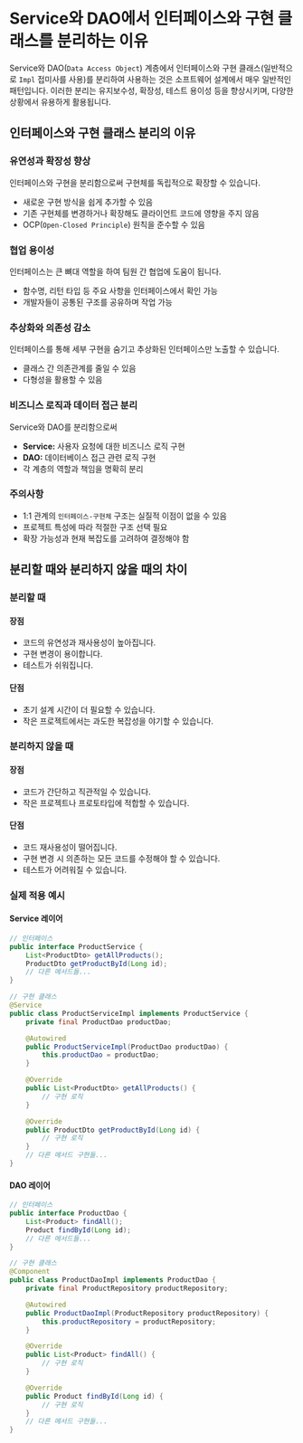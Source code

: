 # Service와 DAO에서 인터페이스와 구현 클래스를 분리하는 이유

Service와 DAO(`Data Access Object`) 계층에서 인터페이스와 구현 클래스(일반적으로 `Impl` 접미사를 사용)를 분리하여 사용하는 것은 소프트웨어 설계에서 매우 일반적인 패턴입니다.
이러한 분리는 유지보수성, 확장성, 테스트 용이성 등을 향상시키며, 다양한 상황에서 유용하게 활용됩니다.

## 인터페이스와 구현 클래스 분리의 이유

### 유연성과 확장성 향상

인터페이스와 구현을 분리함으로써 구현체를 독립적으로 확장할 수 있습니다.

- 새로운 구현 방식을 쉽게 추가할 수 있음
- 기존 구현체를 변경하거나 확장해도 클라이언트 코드에 영향을 주지 않음
- OCP(`Open-Closed Principle`) 원칙을 준수할 수 있음

### 협업 용이성

인터페이스는 큰 뼈대 역할을 하여 팀원 간 협업에 도움이 됩니다.

- 함수명, 리턴 타입 등 주요 사항을 인터페이스에서 확인 가능
- 개발자들이 공통된 구조를 공유하며 작업 가능

### 추상화와 의존성 감소

인터페이스를 통해 세부 구현을 숨기고 추상화된 인터페이스만 노출할 수 있습니다.

- 클래스 간 의존관계를 줄일 수 있음
- 다형성을 활용할 수 있음

### 비즈니스 로직과 데이터 접근 분리

Service와 DAO를 분리함으로써

- **Service:** 사용자 요청에 대한 비즈니스 로직 구현
- **DAO:** 데이터베이스 접근 관련 로직 구현
- 각 계층의 역할과 책임을 명확히 분리

### 주의사항

- 1:1 관계의 `인터페이스-구현체` 구조는 실질적 이점이 없을 수 있음
- 프로젝트 특성에 따라 적절한 구조 선택 필요
- 확장 가능성과 현재 복잡도를 고려하여 결정해야 함

## 분리할 때와 분리하지 않을 때의 차이

### 분리할 때

#### 장점

- 코드의 유연성과 재사용성이 높아집니다.
- 구현 변경이 용이합니다.
- 테스트가 쉬워집니다.

#### 단점

- 초기 설계 시간이 더 필요할 수 있습니다.
- 작은 프로젝트에서는 과도한 복잡성을 야기할 수 있습니다.

### 분리하지 않을 때

#### 장점

- 코드가 간단하고 직관적일 수 있습니다.
- 작은 프로젝트나 프로토타입에 적합할 수 있습니다.

#### 단점

- 코드 재사용성이 떨어집니다.
- 구현 변경 시 의존하는 모든 코드를 수정해야 할 수 있습니다.
- 테스트가 어려워질 수 있습니다.

### 실제 적용 예시

#### Service 레이어

```java
// 인터페이스
public interface ProductService {
    List<ProductDto> getAllProducts();
    ProductDto getProductById(Long id);
    // 다른 메서드들...
}

// 구현 클래스
@Service
public class ProductServiceImpl implements ProductService {
    private final ProductDao productDao;

    @Autowired
    public ProductServiceImpl(ProductDao productDao) {
        this.productDao = productDao;
    }

    @Override
    public List<ProductDto> getAllProducts() {
        // 구현 로직
    }

    @Override
    public ProductDto getProductById(Long id) {
        // 구현 로직
    }
    // 다른 메서드 구현들...
}
```

#### DAO 레이어

```java
// 인터페이스
public interface ProductDao {
    List<Product> findAll();
    Product findById(Long id);
    // 다른 메서드들...
}

// 구현 클래스
@Component
public class ProductDaoImpl implements ProductDao {
    private final ProductRepository productRepository;

    @Autowired
    public ProductDaoImpl(ProductRepository productRepository) {
        this.productRepository = productRepository;
    }

    @Override
    public List<Product> findAll() {
        // 구현 로직
    }

    @Override
    public Product findById(Long id) {
        // 구현 로직
    }
    // 다른 메서드 구현들...
}
```
